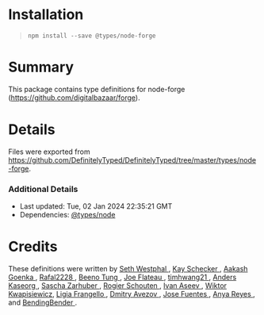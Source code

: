 # Installation

> `npm install --save @types/node-forge`

# Summary

This package contains type definitions for node-forge (https://github.com/digitalbazaar/forge).

# Details

Files were exported from https://github.com/DefinitelyTyped/DefinitelyTyped/tree/master/types/node-forge.

### Additional Details

* Last updated: Tue, 02 Jan 2024 22:35:21 GMT
* Dependencies: [@types/node](https://npmjs.com/package/@types/node)

# Credits

These definitions were written
by [Seth Westphal      ](https://github.com/westy92), [Kay Schecker       ](https://github.com/flynetworks), [Aakash Goenka      ](https://github.com/a-k-g), [Rafal2228          ](https://github.com/rafal2228), [Beeno Tung         ](https://github.com/beenotung), [Joe Flateau        ](https://github.com/joeflateau), [timhwang21         ](https://github.com/timhwang21), [Anders Kaseorg     ](https://github.com/andersk), [Sascha Zarhuber    ](https://github.com/saschazar21), [Rogier Schouten    ](https://github.com/rogierschouten), [Ivan Aseev         ](https://github.com/aseevia), [Wiktor Kwapisiewicz](https://github.com/wiktor-k), [Ligia Frangello    ](https://github.com/frangello), [Dmitry Avezov      ](https://github.com/avezov), [Jose Fuentes       ](https://github.com/j-fuentes), [Anya Reyes         ](https://github.com/darkade),
and [BendingBender      ](https://github.com/BendingBender).
